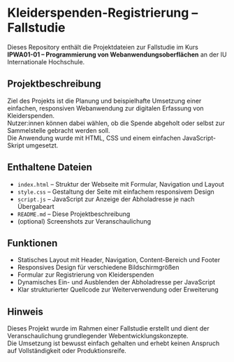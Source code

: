 # Kleiderspenden-Registrierung – Fallstudie

Dieses Repository enthält die Projektdateien zur Fallstudie im Kurs  
**IPWA01-01 – Programmierung von Webanwendungsoberflächen** an der IU Internationale Hochschule.

## Projektbeschreibung

Ziel des Projekts ist die Planung und beispielhafte Umsetzung einer einfachen, responsiven Webanwendung zur digitalen Erfassung von Kleiderspenden.  
Nutzer:innen können dabei wählen, ob die Spende abgeholt oder selbst zur Sammelstelle gebracht werden soll.  
Die Anwendung wurde mit HTML, CSS und einem einfachen JavaScript-Skript umgesetzt.

## Enthaltene Dateien

- `index.html` – Struktur der Webseite mit Formular, Navigation und Layout
- `style.css` – Gestaltung der Seite mit einfachem responsivem Design
- `script.js` – JavaScript zur Anzeige der Abholadresse je nach Übergabeart
- `README.md` – Diese Projektbeschreibung
- (optional) Screenshots zur Veranschaulichung

## Funktionen

- Statisches Layout mit Header, Navigation, Content-Bereich und Footer
- Responsives Design für verschiedene Bildschirmgrößen
- Formular zur Registrierung von Kleiderspenden
- Dynamisches Ein- und Ausblenden der Abholadresse per JavaScript
- Klar strukturierter Quellcode zur Weiterverwendung oder Erweiterung

## Hinweis

Dieses Projekt wurde im Rahmen einer Fallstudie erstellt und dient der Veranschaulichung grundlegender Webentwicklungskonzepte.  
Die Umsetzung ist bewusst einfach gehalten und erhebt keinen Anspruch auf Vollständigkeit oder Produktionsreife.
